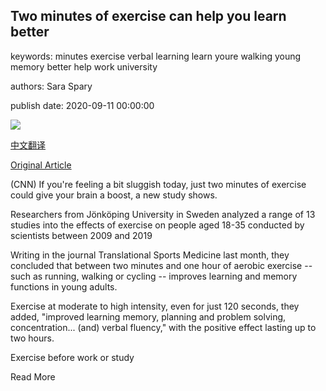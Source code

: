 ## Two minutes of exercise can help you learn better

keywords: minutes exercise verbal learning learn youre walking young memory better help work university

authors: Sara Spary

publish date: 2020-09-11 00:00:00

![](https://cdn.cnn.com/cnnnext/dam/assets/200911063424-stock-man-running-super-tease.jpg)

[中文翻译](Two%20minutes%20of%20exercise%20can%20help%20you%20learn%20better_zh.md)

[Original Article](https://edition.cnn.com/2020/09/11/world/two-minute-exercise-scli-intl-wellness-scn/index.html)

(CNN) If you're feeling a bit sluggish today, just two minutes of exercise could give your brain a boost, a new study shows.

Researchers from Jönköping University in Sweden analyzed a range of 13 studies into the effects of exercise on people aged 18-35 conducted by scientists between 2009 and 2019

Writing in the journal Translational Sports Medicine last month, they concluded that between two minutes and one hour of aerobic exercise -- such as running, walking or cycling -- improves learning and memory functions in young adults.

Exercise at moderate to high intensity, even for just 120 seconds, they added, "improved learning memory, planning and problem solving, concentration... (and) verbal fluency," with the positive effect lasting up to two hours.

Exercise before work or study

Read More